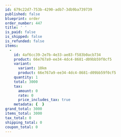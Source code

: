 ```yaml
---
id: 679c22d7-753b-4290-adb7-3db9ba739739
published: false
blueprint: order
order_number: 447
title: ' '
is_paid: false
is_shipped: false
is_refunded: false
items:
  -
    id: 4af6cc39-2e7b-4e33-ae83-f583b0acb734
    product: 66e767a9-ee34-4dc4-8681-d09bb59f0cf5
    variant:
      variant: 10km
      product: 66e767a9-ee34-4dc4-8681-d09bb59f0cf5
    quantity: 1
    total: 3000
    tax:
      amount: 0
      rate: 0
      price_includes_tax: true
    metadata: {  }
grand_total: 3000
items_total: 3000
tax_total: 0
shipping_total: 0
coupon_total: 0
---
```

